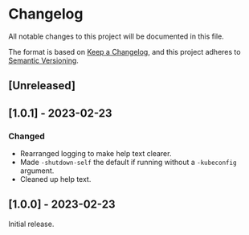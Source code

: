 # Changelog

All notable changes to this project will be documented in this file.

The format is based on [Keep a Changelog](https://keepachangelog.com/en/1.0.0/),
and this project adheres to [Semantic Versioning](https://semver.org/spec/v2.0.0.html).

## [Unreleased]

## [1.0.1] - 2023-02-23

### Changed

- Rearranged logging to make help text clearer.
- Made `-shutdown-self` the default if running without a `-kubeconfig` argument.
- Cleaned up help text.

## [1.0.0] - 2023-02-23

Initial release.